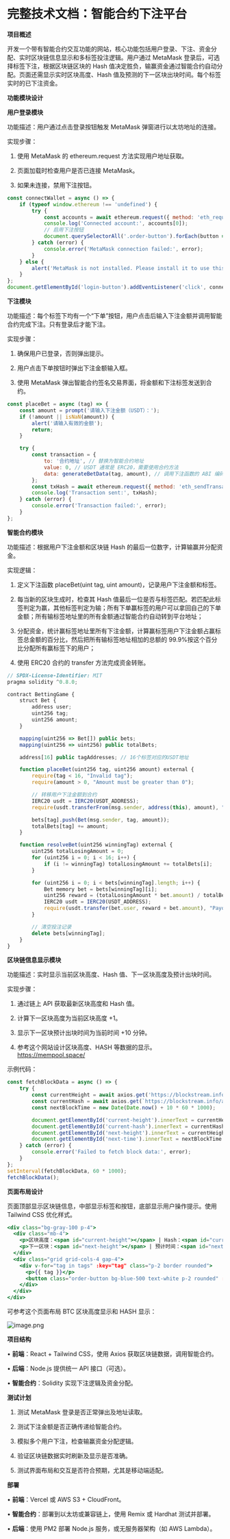 # 完整技术文档：智能合约下注平台

**项目概述**

开发一个带有智能合约交互功能的网站，核心功能包括用户登录、下注、资金分配、实时区块链信息显示和多标签投注逻辑。用户通过 MetaMask 登录后，可选择标签下注，根据区块链区块的 Hash 值决定胜负，输赢资金通过智能合约自动分配。页面还需显示实时区块高度、Hash 值及预测的下一区块出块时间。每个标签实时的已下注资金。

**功能模块设计**

**用户登录模块**

功能描述：用户通过点击登录按钮触发 MetaMask 弹窗进行以太坊地址的连接。

实现步骤：

1.	使用 MetaMask 的 ethereum.request 方法实现用户地址获取。

2.	页面加载时检查用户是否已连接 MetaMask。

3.	如果未连接，禁用下注按钮。

```jsx
const connectWallet = async () => {
    if (typeof window.ethereum !== 'undefined') {
        try {
            const accounts = await ethereum.request({ method: 'eth_requestAccounts' });
            console.log('Connected account:', accounts[0]);
            // 启用下注按钮
            document.querySelectorAll('.order-button').forEach(button => button.disabled = false);
        } catch (error) {
            console.error('MetaMask connection failed:', error);
        }
    } else {
        alert('MetaMask is not installed. Please install it to use this site.');
    }
};
document.getElementById('login-button').addEventListener('click', connectWallet);
```

**下注模块**

功能描述：每个标签下均有一个“下单”按钮，用户点击后输入下注金额并调用智能合约完成下注。只有登录后才能下注。

实现步骤：

1.	确保用户已登录，否则弹出提示。

2.	用户点击下单按钮时弹出下注金额输入框。

3.	使用 MetaMask 弹出智能合约签名交易界面，将金额和下注标签发送到合约。

```jsx
const placeBet = async (tag) => {
    const amount = prompt('请输入下注金额（USDT）：');
    if (!amount || isNaN(amount)) {
        alert('请输入有效的金额');
        return;
    }

    try {
        const transaction = {
            to: '合约地址', // 替换为智能合约地址
            value: 0, // USDT 通常是 ERC20，需要使用合约方法
            data: generateBetData(tag, amount), // 调用下注函数的 ABI 编码数据
        };
        const txHash = await ethereum.request({ method: 'eth_sendTransaction', params: [transaction] });
        console.log('Transaction sent:', txHash);
    } catch (error) {
        console.error('Transaction failed:', error);
    }
};
```

**智能合约模块**

功能描述：根据用户下注金额和区块链 Hash 的最后一位数字，计算输赢并分配资金。

实现逻辑：

1.	定义下注函数 placeBet(uint tag, uint amount)，记录用户下注金额和标签。

2.	每当新的区块生成时，检查其 Hash 值最后一位是否与标签匹配。若匹配此标签判定为赢，其他标签判定为输；所有下单赢标签的用户可以拿回自己的下单金额；所有输标签地址里的所有金额通过智能合约自动转到平台地址；

3.	分配资金，统计赢标签地址里所有下注金额，计算赢标签用户下注金额占赢标签总金额的百分比，然后把所有输标签地址相加的总额的 99.9%按这个百分比分配所有赢标签下的用户；

4.	使用 ERC20 合约的 transfer 方法完成资金转账。

```jsx
// SPDX-License-Identifier: MIT
pragma solidity ^0.8.0;

contract BettingGame {
    struct Bet {
        address user;
        uint256 tag;
        uint256 amount;
    }

    mapping(uint256 => Bet[]) public bets;
    mapping(uint256 => uint256) public totalBets;

    address[16] public tagAddresses; // 16个标签对应的USDT地址

    function placeBet(uint256 tag, uint256 amount) external {
        require(tag < 16, "Invalid tag");
        require(amount > 0, "Amount must be greater than 0");

        // 转移用户下注金额到合约
        IERC20 usdt = IERC20(USDT_ADDRESS);
        require(usdt.transferFrom(msg.sender, address(this), amount), "Transfer failed");

        bets[tag].push(Bet(msg.sender, tag, amount));
        totalBets[tag] += amount;
    }

    function resolveBet(uint256 winningTag) external {
        uint256 totalLosingAmount = 0;
        for (uint256 i = 0; i < 16; i++) {
            if (i != winningTag) totalLosingAmount += totalBets[i];
        }

        for (uint256 i = 0; i < bets[winningTag].length; i++) {
            Bet memory bet = bets[winningTag][i];
            uint256 reward = (totalLosingAmount * bet.amount) / totalBets[winningTag];
            IERC20 usdt = IERC20(USDT_ADDRESS);
            require(usdt.transfer(bet.user, reward + bet.amount), "Payout failed");
        }

        // 清空投注记录
        delete bets[winningTag];
    }
}
```

**区块链信息显示模块**

功能描述：实时显示当前区块高度、Hash 值、下一区块高度及预计出块时间。

实现步骤：

1.	通过链上 API 获取最新区块高度和 Hash 值。

2.	计算下一区块高度为当前区块高度 +1。

3.	显示下一区块预计出块时间为当前时间 +10 分钟。

4. 参考这个网站设计区块高度、HASH 等数据的显示。https://mempool.space/

示例代码：

```jsx
const fetchBlockData = async () => {
    try {
        const currentHeight = await axios.get('https://blockstream.info/api/blocks/tip/height');
        const currentHash = await axios.get(`https://blockstream.info/api/block-height/${currentHeight.data}`);
        const nextBlockTime = new Date(Date.now() + 10 * 60 * 1000);

        document.getElementById('current-height').innerText = currentHeight.data;
        document.getElementById('current-hash').innerText = currentHash.data;
        document.getElementById('next-height').innerText = currentHeight.data + 1;
        document.getElementById('next-time').innerText = nextBlockTime.toLocaleString();
    } catch (error) {
        console.error('Failed to fetch block data:', error);
    }
};
setInterval(fetchBlockData, 60 * 1000);
fetchBlockData();
```

**页面布局设计**

页面顶部显示区块链信息，中部显示标签和按钮，底部显示用户操作提示。使用 Tailwind CSS 优化样式。

```jsx
<div class="bg-gray-100 p-4">
  <div class="mb-4">
    <p>区块高度：<span id="current-height"></span> | Hash：<span id="current-hash"></span></p>
    <p>下一区块：<span id="next-height"></span> | 预计时间：<span id="next-time"></span></p>
  </div>
  <div class="grid grid-cols-4 gap-4">
    <div v-for="tag in tags" :key="tag" class="p-2 border rounded">
      <p>{{ tag }}</p>
      <button class="order-button bg-blue-500 text-white p-2 rounded" :data-tag="tag">下单</button>
    </div>
  </div>
</div>
```

可参考这个页面布局 BTC 区块高度显示和 HASH 显示：

![image.png](%E5%AE%8C%E6%95%B4%E6%8A%80%E6%9C%AF%E6%96%87%E6%A1%A3%EF%BC%9A%E6%99%BA%E8%83%BD%E5%90%88%E7%BA%A6%E4%B8%8B%E6%B3%A8%E5%B9%B3%E5%8F%B0%20141127e80ba280eaa84befdf6178a82d/image.png)

**项目结构**

•	**前端**：React + Tailwind CSS，使用 Axios 获取区块链数据，调用智能合约。

•	**后端**：Node.js 提供统一 API 接口（可选）。

•	**智能合约**：Solidity 实现下注逻辑及资金分配。

**测试计划**

1.	测试 MetaMask 登录是否正常弹出及地址读取。

2.	测试下注金额是否正确传递给智能合约。

3.	模拟多个用户下注，检查输赢资金分配逻辑。

4.	验证区块链数据实时刷新及显示是否准确。

5.	测试界面布局和交互是否符合预期，尤其是移动端适配。

**部署**

•	**前端**：Vercel 或 AWS S3 + CloudFront。

•	**智能合约**：部署到以太坊或兼容链上，使用 Remix 或 Hardhat 测试并部署。

•	**后端**：使用 PM2 部署 Node.js 服务，或无服务器架构（如 AWS Lambda）。